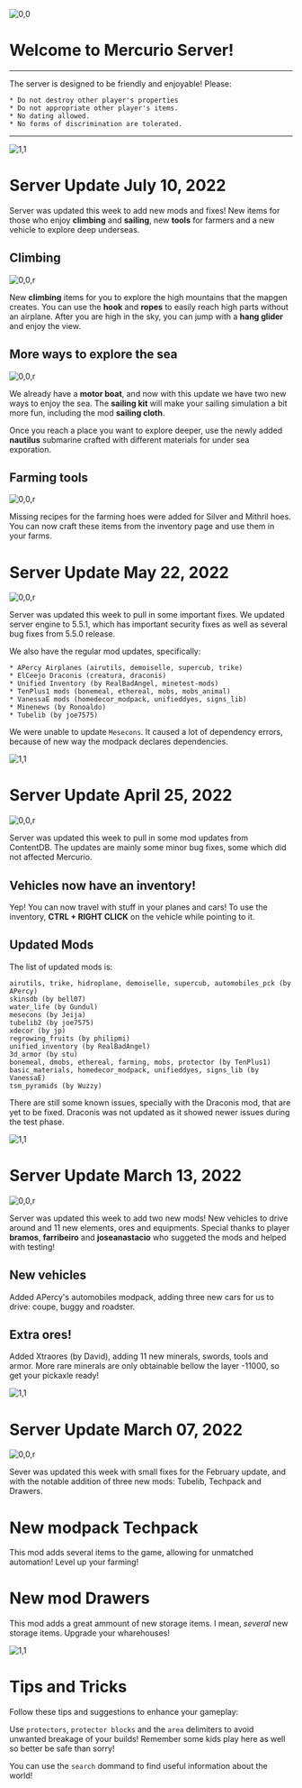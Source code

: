 ![0,0](item:///default:furnace)

# **Welcome to Mercurio Server!**
-------------------------------

The server is designed to be friendly and enjoyable! Please:

```
* Do not destroy other player's properties
* Do not appropriate other player's items.
* No dating allowed.
* No forms of discrimination are tolerated.
```

-------------------------------

![1,1](halo)

# **Server Update July 10, 2022**

Server was updated this week to add new mods and fixes! New items for those who
enjoy **climbing** and **sailing**, new **tools** for farmers and a new vehicle to
explore deep underseas.

## Climbing

![0,0,r](item:///hook:hook)

New **climbing** items for you to explore the high mountains that the mapgen creates.
You can use the **hook** and **ropes** to easily reach high parts without an airplane.
After you are high in the sky, you can jump with a **hang glider** and enjoy the view.

## More ways to explore the sea

![0,0,r](item:///nautilus:boat)

We already have a **motor boat**, and now with this update we have two new ways to
enjoy the sea. The **sailing kit** will make your sailing simulation a bit more fun,
including the mod **sailing cloth**.

Once you reach a place you want to explore deeper, use the newly added **nautilus**
submarine crafted with different materials for under sea exporation.

## Farming tools

![0,0,r](item:///moreores:hoe_silver)

Missing recipes for the farming hoes were added for Silver and Mithril hoes. You can
now craft these items from the inventory page and use them in your farms.
# **Server Update May 22, 2022**

![0,0,r](item:///default:pick_diamond)

Server was updated this week to pull in some important fixes. We updated server
engine to 5.5.1, which has important security fixes as well as several bug fixes
from 5.5.0 release.

We also have the regular mod updates, specifically:

```
* APercy Airplanes (airutils, demoiselle, supercub, trike)
* ElCeejo Draconis (creatura, draconis)
* Unified Inventory (by RealBadAngel, minetest-mods)
* TenPlus1 mods (bonemeal, ethereal, mobs, mobs_animal)
* VanessaE mods (homedecor_modpack, unifieddyes, signs_lib)
* Minenews (by Ronoaldo)
* Tubelib (by joe7575)
```

We were unable to update `Mesecons`. It caused a lot of dependency errors,
because of new way the modpack declares dependencies.

![1,1](halo)

# **Server Update April 25, 2022**

![0,0,r](item:///default:pick_diamond)

Server was updated this week to pull in some mod updates from ContentDB. The
updates are mainly some minor bug fixes, some which did not affected Mercurio.

## Vehicles now have an inventory!

Yep! You can now travel with stuff in your planes and cars! To use the inventory,
**CTRL + RIGHT CLICK** on the vehicle while pointing to it.

## Updated Mods

The list of updated mods is:

```
airutils, trike, hidroplane, demoiselle, supercub, automobiles_pck (by APercy)
skinsdb (by bell07)
water_life (by Gundul)
mesecons (by Jeija)
tubelib2 (by joe7575)
xdecor (by jp)
regrowing_fruits (by philipmi)
unified_inventory (by RealBadAngel)
3d_armor (by stu)
bonemeal, dmobs, ethereal, farming, mobs, protector (by TenPlus1)
basic_materials, homedecor_modpack, unifieddyes, signs_lib (by VanessaE)
tsm_pyramids (by Wuzzy)
```

There are still some known issues, specially with the Draconis mod, that are yet
to be fixed. Draconis was not updated as it showed newer issues during the test
phase.

![1,1](halo)

# **Server Update March 13, 2022**

![0,0,r](item:///default:pick_diamond)

Server was updated this week to add two new mods! New vehicles to drive around
and 11 new elements, ores and equipments. Special thanks to player **bramos**,
**farribeiro** and **joseanastacio** who suggeted the mods and helped with testing!

## New vehicles
Added APercy's automobiles modpack, adding three new cars for us
to drive: coupe, buggy and roadster.

## Extra ores!
Added Xtraores (by David), adding 11 new minerals, swords, tools
and armor. More rare minerals are only obtainable bellow the layer -11000, so get
your pickaxle ready!

![1,1](halo.png)


# **Server Update March 07, 2022**

![0,0,r](item:///default:pick_diamond)

Sever was updated this week with small fixes for the February update, and with
the notable addition of three new mods: Tubelib, Techpack and Drawers.

# New modpack Techpack
This mod adds several items to the game, allowing for unmatched automation!
Level up your farming!

# New mod Drawers

This mod adds a great ammount of new storage items. I mean, *several* new
storage items. Upgrade your wharehouses!



![1,1](halo.png)

# **Tips and Tricks**

Follow these tips and suggestions to enhance your gameplay:

Use `protectors`, `protector blocks` and the `area` delimiters to avoid unwanted
breakage of your builds! Remember some kids play here as well so better be safe
than sorry!

You can use the `search` dommand to find useful information about the world!
